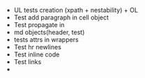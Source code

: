 - UL tests creation (xpath + nestability) + OL
- Test add paragraph in cell object
- Test propagate in 
- md objects(header, test)
- tests attrs in wrappers
- Test hr newlines
- Test inline code
- Test links
- 